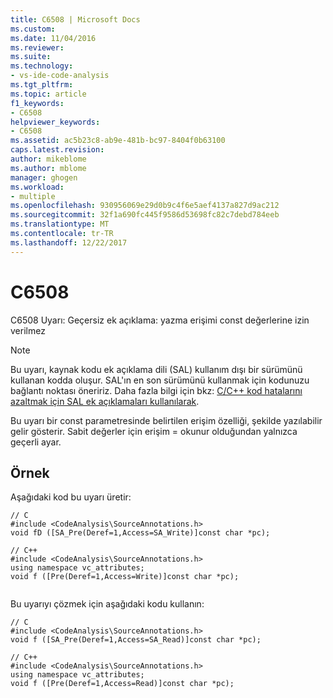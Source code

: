 ```yaml
---
title: C6508 | Microsoft Docs
ms.custom: 
ms.date: 11/04/2016
ms.reviewer: 
ms.suite: 
ms.technology:
- vs-ide-code-analysis
ms.tgt_pltfrm: 
ms.topic: article
f1_keywords:
- C6508
helpviewer_keywords:
- C6508
ms.assetid: ac5b23c8-ab9e-481b-bc97-8404f0b63100
caps.latest.revision: 
author: mikeblome
ms.author: mblome
manager: ghogen
ms.workload:
- multiple
ms.openlocfilehash: 930956069e29d0b9c4f6e5aef4137a827d9ac212
ms.sourcegitcommit: 32f1a690fc445f9586d53698fc82c7debd784eeb
ms.translationtype: MT
ms.contentlocale: tr-TR
ms.lasthandoff: 12/22/2017
---
```

# <a name="c6508"></a>C6508
C6508 Uyarı: Geçersiz ek açıklama: yazma erişimi const değerlerine izin verilmez  
  
> [!NOTE]
>  Bu uyarı, kaynak kodu ek açıklama dili (SAL) kullanım dışı bir sürümünü kullanan kodda oluşur. SAL'ın en son sürümünü kullanmak için kodunuzu bağlantı noktası öneririz. Daha fazla bilgi için bkz: [C/C++ kod hatalarını azaltmak için SAL ek açıklamaları kullanılarak](../code-quality/using-sal-annotations-to-reduce-c-cpp-code-defects.md).  
  
 Bu uyarı bir const parametresinde belirtilen erişim özelliği, şekilde yazılabilir gelir gösterir. Sabit değerler için erişim = okunur olduğundan yalnızca geçerli ayar.  
  
## <a name="example"></a>Örnek  
 Aşağıdaki kod bu uyarı üretir:  
  
```  
// C  
#include <CodeAnalysis\SourceAnnotations.h>  
void fD ([SA_Pre(Deref=1,Access=SA_Write)]const char *pc);   
  
// C++  
#include <CodeAnalysis\SourceAnnotations.h>  
using namespace vc_attributes;  
void f ([Pre(Deref=1,Access=Write)]const char *pc);  
  
```  
  
 Bu uyarıyı çözmek için aşağıdaki kodu kullanın:  
  
```  
// C  
#include <CodeAnalysis\SourceAnnotations.h>  
void f ([SA_Pre(Deref=1,Access=SA_Read)]const char *pc);   
  
// C++  
#include <CodeAnalysis\SourceAnnotations.h>  
using namespace vc_attributes;  
void f ([Pre(Deref=1,Access=Read)]const char *pc);  
```  
  
